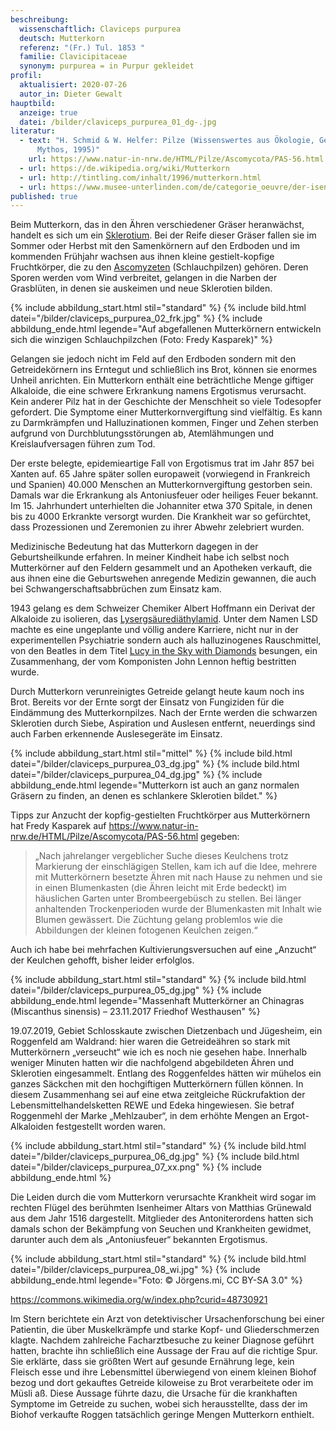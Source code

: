 ```yaml
---
beschreibung:
  wissenschaftlich: Claviceps purpurea
  deutsch: Mutterkorn
  referenz: "(Fr.) Tul. 1853 "
  familie: Clavicipitaceae
  synonym: purpurea = in Purpur gekleidet
profil:
  aktualisiert: 2020-07-26
  autor_in: Dieter Gewalt
hauptbild:
  anzeige: true
  datei: /bilder/claviceps_purpurea_01_dg-.jpg
literatur:
  - text: "H. Schmid & W. Helfer: Pilze (Wissenswertes aus Ökologie, Geschichte und
      Mythos, 1995)"
    url: https://www.natur-in-nrw.de/HTML/Pilze/Ascomycota/PAS-56.html
  - url: https://de.wikipedia.org/wiki/Mutterkorn
  - url: http://tintling.com/inhalt/1996/mutterkorn.html
  - url: https://www.musee-unterlinden.com/de/categorie_oeuvre/der-isenheimer-altar/
published: true
---
```

Beim Mutterkorn, das in den Ähren verschiedener Gräser heranwächst, handelt es sich um ein [Sklerotium](Sklerotium "Glossar"). Bei der Reife dieser Gräser fallen sie im Sommer oder Herbst mit den Samenkörnern auf den Erdboden und im kommenden Frühjahr wachsen aus ihnen kleine gestielt-kopfige Fruchtkörper, die zu den [Ascomyzeten](Ascomyzeten "Glossar") (Schlauchpilzen) gehören. Deren Sporen werden vom Wind verbreitet, gelangen in die Narben der Grasblüten, in denen sie auskeimen und neue Sklerotien bilden.

{% include abbildung_start.html stil="standard" %}
{% include bild.html datei="/bilder/claviceps_purpurea_02_frk.jpg" %}
{% include abbildung_ende.html legende="Auf abgefallenen Mutterkörnern entwickeln sich die winzigen Schlauchpilzchen (Foto: Fredy Kasparek)" %}

Gelangen sie jedoch nicht im Feld auf den Erdboden sondern mit den Getreidekörnern ins Erntegut und schließlich ins Brot, können sie enormes Unheil anrichten. Ein Mutterkorn enthält eine beträchtliche Menge giftiger Alkaloide, die eine schwere Erkrankung namens Ergotismus verursacht. Kein anderer Pilz hat in der Geschichte der Menschheit so viele Todesopfer gefordert. Die Symptome einer Mutterkornvergiftung sind vielfältig. Es kann zu Darmkrämpfen und Halluzinationen kommen, Finger und Zehen sterben aufgrund von Durchblutungsstörungen ab, Atemlähmungen und Kreislaufversagen führen zum Tod.

Der erste belegte, epidemieartige Fall von Ergotismus trat im Jahr 857 bei Xanten auf. 65 Jahre später sollen europaweit (vorwiegend in Frankreich und Spanien) 40.000 Menschen an Mutterkornvergiftung gestorben sein. Damals war die Erkrankung als Antoniusfeuer oder heiliges Feuer bekannt. Im 15. Jahrhundert unterhielten die Johanniter etwa 370 Spitale, in denen bis zu 4000 Erkrankte versorgt wurden. Die Krankheit war so gefürchtet, dass Prozessionen und Zeremonien zu ihrer Abwehr zelebriert wurden.

Medizinische Bedeutung hat das Mutterkorn dagegen in der Geburtsheilkunde erfahren. In meiner Kindheit habe ich selbst noch Mutterkörner auf den Feldern gesammelt und an Apotheken verkauft, die aus ihnen eine die Geburtswehen anregende Medizin gewannen, die auch bei Schwangerschaftsabbrüchen zum Einsatz kam. 

1943 gelang es dem Schweizer Chemiker Albert Hoffmann ein Derivat der Alkaloide zu isolieren, das [Lysergsäurediäthylamid](https://www.chemie.de/lexikon/Lysergs%C3%A4urediethylamid.html). Unter dem Namen LSD machte es eine ungeplante und völlig andere Karriere, nicht nur in der experimentellen Psychiatrie sondern auch als halluzinogenes Rauschmittel, von den Beatles in dem Titel [Lucy in the Sky with Diamonds](https://de.wikipedia.org/wiki/Lucy_in_the_Sky_with_Diamonds) besungen, ein Zusammenhang, der vom Komponisten John Lennon heftig bestritten wurde.

Durch Mutterkorn verunreinigtes Getreide gelangt heute kaum noch ins Brot. Bereits vor der Ernte sorgt der Einsatz von Fungiziden für die Eindämmung des Mutterkornpilzes. Nach der Ernte werden die schwarzen Sklerotien durch Siebe, Aspiration und Auslesen entfernt, neuerdings sind auch Farben erkennende Auslesegeräte im Einsatz.

{% include abbildung_start.html stil="mittel" %}
{% include bild.html datei="/bilder/claviceps_purpurea_03_dg.jpg" %}
{% include bild.html datei="/bilder/claviceps_purpurea_04_dg.jpg" %}
{% include abbildung_ende.html legende="Mutterkorn ist auch an ganz normalen Gräsern zu finden, an denen es schlankere Sklerotien bildet." %}

Tipps zur Anzucht der kopfig-gestielten Fruchtkörper aus Mutterkörnern hat Fredy Kasparek auf <https://www.natur-in-nrw.de/HTML/Pilze/Ascomycota/PAS-56.html> gegeben: 

> „Nach jahrelanger vergeblicher Suche dieses Keulchens trotz Markierung der einschlägigen Stellen, kam ich auf die Idee, mehrere mit Mutterkörnern besetzte Ähren mit nach Hause zu nehmen und sie in einen Blumenkasten (die Ähren leicht mit Erde bedeckt) im häuslichen Garten unter Brombeergebüsch zu stellen. Bei länger anhaltenden Trockenperioden wurde der Blumenkasten mit Inhalt wie Blumen gewässert. Die Züchtung gelang problemlos wie die Abbildungen der kleinen fotogenen Keulchen zeigen.“

Auch ich habe bei mehrfachen Kultivierungsversuchen auf eine „Anzucht“ der Keulchen gehofft, bisher leider erfolglos.

{% include abbildung_start.html stil="standard" %}
{% include bild.html datei="/bilder/claviceps_purpurea_05_dg.jpg" %}
{% include abbildung_ende.html legende="Massenhaft Mutterkörner an Chinagras (Miscanthus sinensis) – 23.11.2017 Friedhof Westhausen" %}

19.07.2019, Gebiet Schlosskaute zwischen Dietzenbach und Jügesheim,  ein Roggenfeld am Waldrand: hier waren die Getreideähren so stark mit Mutterkörnern „verseucht“ wie ich es noch nie gesehen habe. Innerhalb weniger Minuten hatten wir die nachfolgend abgebildeten Ähren und Sklerotien eingesammelt. Entlang des Roggenfeldes hätten wir mühelos ein ganzes Säckchen mit den hochgiftigen Mutterkörnern füllen können. In diesem Zusammenhang sei auf eine etwa zeitgleiche Rückrufaktion der Lebensmittelhandelsketten REWE und Edeka hingewiesen. Sie betraf Roggenmehl der Marke „Mehlzauber“, in dem erhöhte Mengen an Ergot-Alkaloiden festgestellt worden waren.

{% include abbildung_start.html stil="standard" %}
{% include bild.html datei="/bilder/claviceps_purpurea_06_dg.jpg" %}
{% include bild.html datei="/bilder/claviceps_purpurea_07_xx.png" %}
{% include abbildung_ende.html %}

Die Leiden durch die vom Mutterkorn verursachte Krankheit wird sogar im rechten Flügel des berühmten Isenheimer Altars von Matthias Grünewald aus dem Jahr 1516 dargestellt. Mitglieder des Antoniterordens hatten sich damals schon der Bekämpfung von Seuchen und Krankheiten gewidmet, darunter auch dem als „Antoniusfeuer“ bekannten Ergotismus.

{% include abbildung_start.html stil="standard" %}
{% include bild.html datei="/bilder/claviceps_purpurea_08_wi.jpg" %}
{% include abbildung_ende.html legende="Foto: © Jörgens.mi, CC BY-SA 3.0" %}

<https://commons.wikimedia.org/w/index.php?curid=48730921>

Im Stern berichtete ein Arzt von detektivischer Ursachenforschung bei einer Patientin, die über Muskelkrämpfe und starke Kopf- und Gliederschmerzen klagte. Nachdem zahlreiche Facharztbesuche zu keiner Diagnose geführt hatten, brachte ihn schließlich eine Aussage der Frau auf die richtige Spur. Sie erklärte, dass sie größten Wert auf gesunde Ernährung lege, kein Fleisch esse und ihre Lebensmittel überwiegend von einem kleinen Biohof bezog und dort gekauftes Getreide kiloweise zu Brot verarbeitete oder im Müsli aß. Diese Aussage führte dazu, die Ursache für die krankhaften Symptome im Getreide zu suchen, wobei sich herausstellte, dass der im Biohof verkaufte Roggen tatsächlich geringe Mengen Mutterkorn enthielt.